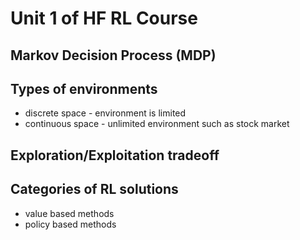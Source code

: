 # Unit 1 of HF RL Course

## Markov Decision Process (MDP)

## Types of environments

* discrete space - environment is limited
* continuous space - unlimited environment such as stock market 

## Exploration/Exploitation tradeoff

## Categories of RL solutions
* value based methods
* policy based methods